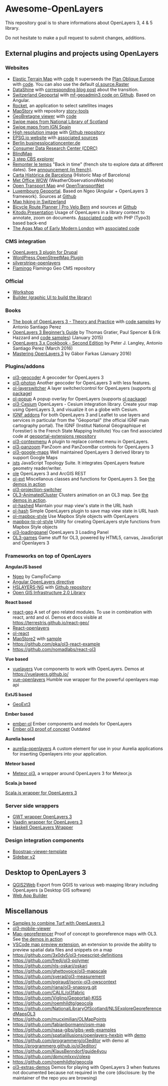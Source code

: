 # Awesome-OpenLayers

This repository goal is to share informations about OpenLayers 3, 4 & 5 library.

Do not hesitate to make a pull request to submit changes, additions.


## External plugins and projects using OpenLayers

### Websites

* [Elastic Terrain Map](http://elasticterrain.xyz) with [code](https://github.com/buddebej/elasticterrain)
It superseeds the [Plan Oblique Europe](http://buddebej.de/planobliqueeurope/) with [code](https://github.com/buddebej/ol3-dem). You can also use the default [ol.source.Raster](http://openlayers.org/en/v3.15.1/examples/shaded-relief.html)
* [DataShine](http://datashine.org.uk) with [corresponding blog post](http://oobrien.com/2014/09/openlayers-3/) about the transition.
* [Switzerland Geoportal](http://map.geo.admin.ch) with [mf-geoadmin3 code on Github](https://github.com/geoadmin/mf-geoadmin3). Based on Angular.
* [Rocket](http://mapshup.com/projects/rocket/), an application to select satellites images
* [MapStory](http://mapstory.org/) with repository [story-tools](https://github.com/MapStory/story-tools)
* [GeoBretagne viewer](http://kartenn.region-bretagne.fr/mviewer/) with [code](https://github.com/geobretagne/mviewer)
* [Swipe maps from National Library of Scotland](http://maps.nls.uk/geo/explore/sidebysideswipe.cfm#zoom=5&lat=56.0000&lon=-4.0000&layers=1&right=BingHyb)
* [Swipe maps from IGN Spain](http://www.ign.es/web/mapasantiguos/swipemap.html#map=14/-408575.03/4926060.72/0)
* [High resolution image](http://klokantech.github.io/iiifviewer/) with [Github repository](https://github.com/klokantech/iiifviewer)
* [EPSG.io website](http://epsg.io) with [associated sources](https://github.com/klokantech/epsg.io)
* [Berlin businesslocationcenter.de](http://www.businesslocationcenter.de/wab/maps/main/)
* [Consumer Data Research Center (CDRC)](http://maps.cdrc.ac.uk)
* [BlindMap](http://andreus.valec.net/stuff/blindMap/map.html#eng)
* [3 step CBS explorer](http://stvno.github.io/page/cbsexplorerol/index.html)
* [Remonter le temps](https://remonterletemps.ign.fr/map/basic?x=2.240519&y=48.890371&z=16&layer1=ORTHOIMAGERY.ORTHOPHOTOS&layer2=ORTHOIMAGERY.ORTHOPHOTOS.1950-1965&mode=doubleMap) "Back in time" (french site to explore data at different dates). See [announcement (in french)](http://www.ign.fr/institut/actus/lancement-service-remonter-temps).
* [Carta Històrica de Barcelona](http://cartahistorica.muhba.cat/index.html#map=14/242185/5070759/2010//0/0/0/0) (Historic Map of Barcelona)
* [Met Office WOW](http://wow.metoffice.gov.uk) (WeatherObservationsWebsite)
* [Open Transport Map](http://opentransportmap.info) and [OpenTransportNet](http://www.opentransportnet.eu/web/guest/create-maps?hs_x=264940.38808799116&hs_y=6247767.025663918&hs_z=12&visible_layers=Topographic%3Btraffic%20volumes%20on%20Paris%20roads%20between%2004%26%2347%3B04%26%2347%3B2016%20and%2010%26%2347%3B04%26%2347%3B2016&hs_panel=layermanager&permalink=http%3A%2F%2Fwww.opentransportnet.eu%2Fwwwlibs%2Fstatusmanager2%2Findex.php%3Frequest%3Dload%26id%3Db760a02c-f2a0-48f7-b529-87a308f7abdc)
* [Luxembourg Geoportal](https://www.geoportail.lu). Based on Ngeo (Angular + OpenLayers 3 framework). Sources at [Github](https://github.com/Geoportail-Luxembourg/geoportailv3/)
* [Map hiking in Switzerland](https://map.wanderland.ch)
* [Bicycle Route Planner | Pro Velo Bern](http://www.veloroutenplaner.ch) and sources at [Github](https://github.com/camptocamp/provelobern_bicyclerouteplanner)
* [Kitodo.Presentation](https://digital.slub-dresden.de/werkansicht/dlf/162147/7/) Usage of OpenLayers in a library context to annotate, zoom on  documents. [Associated code](https://github.com/kitodo/kitodo-presentation) with PHP (Typo3) based back-end
* [The Agas Map of Early Modern London](http://mapoflondon.uvic.ca/agas.htm) with [associated code](https://github.com/martindholmes/BreezeMap)

### CMS integration

* [OpenLayers 3 plugin for Drupal](https://www.drupal.org/project/openlayers)
* [WordPress OpenStreetMap Plugin](http://wp-osm-plugin.hanblog.net/allgemein/openlayers-3-in-wordpress-osm-plugin/)
* [silverstripe-openlayers](https://github.com/silverstripe-archive/silverstripe-openlayers)
* [Flamingo](https://github.com/flamingo-geocms/flamingo) Flamingo Geo CMS repository

### Official

* [Workshop](http://openlayers.org/workshop/)
* [Builder (graphic UI to build the library)](https://github.com/openlayers/builder)

### Books

* [The book of OpenLayers 3 - Theory and Practice](https://leanpub.com/thebookofopenlayers3) with [code samples](http://www.acuriousanimal.com/thebookofopenlayers3/) by Antonio Santiago Perez
* [OpenLayers 3 Beginner’s Guide](https://www.packtpub.com/web-development/openlayers-3-beginner%E2%80%99s-guide) by Thomas Gratier, Paul Spencer & Erik Hazzard and [code samples](http://openlayersbook.github.io)) (January 2015)
* [OpenLayers 3.x Cookbook - Second Edition](https://www.packtpub.com/web-development/openlayers-3x-cookbook-second-edition) by Peter J. Langley, Antonio Santiago Perez (March 2016)
* [Mastering OpenLayers 3](https://www.packtpub.com/web-development/mastering-openlayers-3) by Gábor Farkas (January 2016)


### Plugins/addons

* [ol3-geocoder](https://github.com/jonataswalker/ol3-geocoder) A geocoder for OpenLayers 3
* [ol3-photon](https://github.com/webgeodatavore/ol3-photon) Another geocoder for OpenLayers 3 with less features.
* [ol-layerswitcher](https://github.com/walkermatt/ol-layerswitcher) A layer switcher/control for OpenLayers (supports [ol package](https://www.npmjs.com/package/ol))
* [ol-popup](https://github.com/walkermatt/ol-popup) A popup overlay for OpenLayers (supports [ol package](https://www.npmjs.com/package/ol))
* [ol3-Cesium](http://openlayers.org/ol3-cesium/) OpenLayers - Cesium integration library. Create your map using OpenLayers 3, and visualize it on a globe with Cesium.
* [IGNF addons](https://github.com/IGNF/evolution-apigeoportail) For both OpenLayers 3 and Leaflet to use layers and services in particular from the "Géoportail" (the official IGNF main cartography portal). The IGNF (Institut National Géographique et Forestier) is the French State Mapping Institute) You can find associated code at [geoportal-extensions repository](https://github.com/IGNF/geoportal-extensions)
* [ol3-contexmenu](https://github.com/jonataswalker/ol3-contextmenu) A plugin to replace context menu in OpenLayers.
* [ol3-panzoom](https://github.com/mapgears/ol3-panzoom) PanZoom and PanZoomBar controls for OpenLayers 3
* [ol3-google-maps](https://github.com/mapgears/ol3-google-maps) Well maintained OpenLayers 3 derived library to support Google Maps
* [jsts](https://github.com/bjornharrtell/jsts) JavaScript Topology Suite. It integrates OpenLayers feature geometry reader/writer.
* [ole](https://github.com/boundlessgeo/ole/) OpenLayers 3 and ArcGIS REST
* [ol-ext](https://github.com/Viglino/ol-ext) Miscellanous classes and functions for OpenLayers 3. See [the demos in action](http://viglino.github.io/ol-ext/)
* [ol3-projection-switcher](https://github.com/nsidc/ol3-projection-switcher)
* [OL3-AnimatedCluster](https://github.com/Viglino/OL3-AnimatedCluster) Clusters animation on an OL3 map. See [the demos in action](http://viglino.github.io/OL3-AnimatedCluster/).
* [ol-hashed](https://github.com/tschaub/ol-hashed) Maintain your map view's state in the URL hash
* [ol-hash](https://github.com/frogcat/ol-hash) Simple OpenLayers plugin to save map view state in URL hash
* [ol-mapbox-style](https://github.com/boundlessgeo/ol-mapbox-style) Use Mapbox Style objects with OpenLayers
* [mapbox-to-ol-style](https://github.com/boundlessgeo/mapbox-to-ol-style) Utility for creating OpenLayers style functions from Mapbox Style objects
* [ol3-loadingpanel](https://github.com/eblondel/ol3-loadingpanel) OpenLayers 3 Loading Panel
* [OL3-games](https://viglino.github.io/ol3-games/index.html) Game stuff for OL3, powered by HTML5, canvas, JavaScript and Openlayers 3

### Frameworks on top of OpenLayers

**AngularJS based**

* [Ngeo](https://github.com/camptocamp/ngeo) by CampToCamp
* [Angular OpenLayers directive](https://github.com/tombatossals/angular-openlayers-directive)
* [HSLAYERS-NG](http://ng.hslayers.org/) with [Github repository](https://github.com/hslayers/hslayers-ng)
* [Open GIS Infrastructure 2.0 Library](https://github.com/infra-geo-ouverte/igo2-lib)

**React based**

* [react-geo](https://github.com/terrestris/react-geo) A set of geo related modules. To use in combination with react, antd and ol. Demos et docs visible at <https://terrestris.github.io/react-geo/>
* [React-openlayers](https://github.com/allenhwkim/react-openlayers)
* [ol-react](https://github.com/richardhills/ol-react)
* [MapStore2](https://github.com/geosolutions-it/MapStore2) with [sample](http://mapstore2.geo-solutions.it/mapstore/#/viewer/openlayers/0?_k=wzmazu)
* https://github.com/pka/ol3-react-example
* https://github.com/nomadlabs/react-ol3

**Vue based**

* [vuelayers](https://github.com/ghettovoice/vuelayers) Vue components to work with OpenLayers. Demos at https://vuelayers.github.io/
* [vue-openlayers](https://github.com/sombriks/vue-openlayers) Humble vue wrapper for the powerful openlayers map api


**ExtJS based**

* [GeoExt3](https://github.com/geoext/geoext3)

**Ember based**

* [ember-ol](https://github.com/bjornharrtell/ember-ol) Ember components and models for OpenLayers
* [Ember ol3 proof of concept](https://github.com/bartvde/ol3-ember) Outdated

**Aurelia based**

* [aurelia-openlayers](https://github.com/mroseboom/aurelia-openlayers) A custom element for use in your Aurelia applications for inserting Openlayers into your application.

**Meteor based**

* [Meteor ol3](https://github.com/MasterAM/meteor-ol3), a wrapper around OpenLayers 3 for Meteor.js

**Scala.js based**

[Scala.js wrapper for OpenLayers 3](https://github.com/maprohu/scalajs-ol3)

### Server side wrappers

* [GWT wrapper OpenLayers 3](https://github.com/TDesjardins/gwt-ol3)
* [Vaadin wrapper for OpenLayers 3](https://github.com/VOL3/v-ol3)
* [Haskell OpenLayers Wrapper](https://github.com/olwrapper/olwrapper)

### Design integration components

* [Boostrap-viewer-template](https://github.com/jumpinjackie/bootstrap-viewer-template/)
* [Sidebar v2](https://github.com/Turbo87/sidebar-v2)

## Desktop to OpenLayers 3

* [QGIS2Web](https://github.com/tomchadwin/qgis2web) Export from QGIS to various web maaping library including OpenLayers (a Desktop GIS software)
* [Web App Builder](http://boundlessgeo.com/2015/06/building-openlayers-3-web-app-without-writing-code/)

## Miscellanous

* [Samples to combine Turf with OpenLayers 3](https://github.com/ThomasG77/turf-ol3)
* [ol3-mobile-viewer](https://github.com/sourcepole/ol3-mobile-viewer)
* [Map-georeferencer](https://github.com/Viglino/Map-georeferencer) Proof of concept to georeference maps with OL3. See [the demos in action](http://viglino.github.io/Map-georeferencer/)
* [VSCode map preview extension](https://github.com/jumpinjackie/vscode-map-preview), an extension to provide the ability to preview spatial data files and snippets on a map
* https://github.com/3x0dv5/ol3-typescript-definitions
* https://github.com/fredj/ol3-polymer
* https://github.com/nls-oskari/oskari
* https://github.com/ghettovoice/ol3-mapscale
* https://github.com/syerad/ol3-measurement
* https://github.com/pgiraud/jsonix-ol3-owscontext
* https://github.com/riana/ol3-snapsvg.git
* https://github.com/CALIL/ol3fabric
* https://github.com/Viglino/Geoportail-KISS
* https://github.com/roemhildtg/geocola
* https://github.com/NationalLibraryOfScotland/NLSExploreGeoreferencedMapsOL3
* https://github.com/mucximilian/OLMapPoints
* https://github.com/fabianbormann/osm-map
* https://github.com/nasa-gibs/gibs-web-examples
* https://github.com/spatialillusions/openlayers-hexbin with [demo](http://www.spatialillusions.com/Demos/openlayers-hexbin/index.html)
* https://github.com/programmerg/ol3editor with demo at https://programmerg.github.io/ol3editor/
* https://github.com/KlausBenndorf/guide4you
* https://github.com/dpmcmlxxvi/olexp
* https://github.com/roemhildtg/geocola
* [ol3-extras-demos](https://github.com/webgeodatavore/ol3-extras-demos/) Demos for playing with OpenLayers 3 when features not documented because not required in the core (disclosure: by the maintainer of the repo you are browsing)
